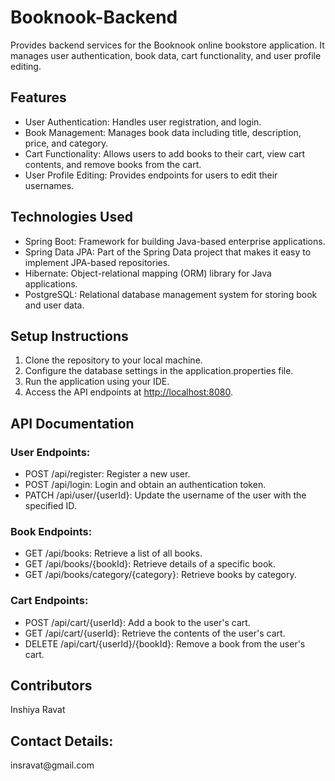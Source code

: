 <!DOCTYPE html>
<html lang="en">

<head>
    <meta charset="UTF-8">
    <meta name="viewport" content="width=device-width, initial-scale=1.0">
</head>

<body>

  <h1>Booknook-Backend</h1>
    <p>Provides backend services for the Booknook online bookstore application. It manages user authentication, book data, cart functionality, and user profile editing.</p>

  <h2>Features</h2>
    <ul>
        <li>User Authentication: Handles user registration, and login.</li>
        <li>Book Management: Manages book data including title, description, price, and category.</li>
        <li>Cart Functionality: Allows users to add books to their cart, view cart contents, and remove books from the cart.</li>
        <li>User Profile Editing: Provides endpoints for users to edit their usernames.</li>
    </ul>

  <h2>Technologies Used</h2>
    <ul>
        <li>Spring Boot: Framework for building Java-based enterprise applications.</li>
        <li>Spring Data JPA: Part of the Spring Data project that makes it easy to implement JPA-based repositories.</li>
        <li>Hibernate: Object-relational mapping (ORM) library for Java applications.</li>
        <li>PostgreSQL: Relational database management system for storing book and user data.</li>
    </ul>

   <h2>Setup Instructions</h2>
    <ol>
        <li>Clone the repository to your local machine.</li>
        <li>Configure the database settings in the application.properties file.</li>
        <li>Run the application using your IDE.</li>
        <li>Access the API endpoints at <a href="http://localhost:8080">http://localhost:8080</a>.</li>
    </ol>

  <h2>API Documentation</h2>
    <h3>User Endpoints:</h3>
    <ul>
        <li>POST /api/register: Register a new user.</li>
        <li>POST /api/login: Login and obtain an authentication token.</li>
        <li>PATCH /api/user/{userId}: Update the username of the user with the specified ID.</li>
    </ul>
    <h3>Book Endpoints:</h3>
    <ul>
        <li>GET /api/books: Retrieve a list of all books.</li>
        <li>GET /api/books/{bookId}: Retrieve details of a specific book.</li>
        <li>GET /api/books/category/{category}: Retrieve books by category.</li>
    </ul>
    <h3>Cart Endpoints:</h3>
    <ul>
        <li>POST /api/cart/{userId}: Add a book to the user's cart.</li>
        <li>GET /api/cart/{userId}: Retrieve the contents of the user's cart.</li>
        <li>DELETE /api/cart/{userId}/{bookId}: Remove a book from the user's cart.</li>
    </ul>

  <h2>Contributors</h2>
    <p>Inshiya Ravat</p>

  <h2>Contact Details: </h2> insravat@gmail.com

</body>

</html>
